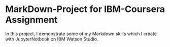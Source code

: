 # MarkDown-Project for IBM-Coursera Assignment
In this project, I demonstrate some of my Markdown skills which I create with JupyterNotbook on IBM Watson Studio.
